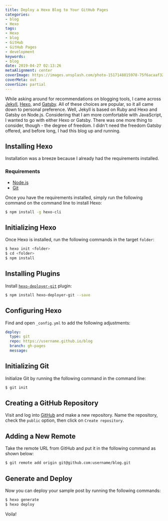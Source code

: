 ```yaml
---
title: Deploy a Hexo Blog to Your GitHub Pages
categories:
- blog
- Hexo
tags: 
- Hexo
- blog
- GitHub
- GitHub Pages
- development
keywords:
- blog
date: 2019-04-27 02:13:26
metaAlignment: center
coverImage: https://images.unsplash.com/photo-1517148815978-75f6acaaf32c?ixlib=rb-1.2.1&ixid=eyJhcHBfaWQiOjEyMDd9&auto=format&fit=crop&w=1950&q=80
coverMeta: out
coverSize: partial
---
```


While asking around for recommendations on blogging tools, I came across [Jekyll](https://jekyllrb.com/),  [Hexo](https://hexo.io/), and [Gatsby](https://www.gatsbyjs.org/). All of these choices are popular, so it all came down to personal preference. <!-- more -->Well, Jekyll is based on Ruby and Hexo and Gatsby on Node.js. Considering that I am more comfortable with JavaScript, I wanted to go with either Hexo or Gatsby. There was one more thing to consider, though - the degree of freedom. I didn't need the freedom Gatsby offered, and before long, I had this blog up and running.

## Installing Hexo

Installation was a breeze because I already had the requirements installed.

### Requirements

* [Node.js](https://nodejs.org/en/)
* [Git](https://git-scm.com/)

Once you have the requirements installed, simply run the following command on the command line to install Hexo:

``` bash
$ npm install -g hexo-cli
```

## Initializing Hexo

Once Hexo is installed, run the following commands in the target `folder`:

``` bash
$ hexo init <folder>
$ cd <folder>
$ npm install
```

## Installing Plugins

Install [`hexo-deployer-git`](https://github.com/hexojs/hexo-deployer-git) plugin:

``` bash
$ npm install hexo-deployer-git --save
```

## Configuring Hexo

Find and open `_config.yml` to add the following adjustments:

``` yml
deploy:
  type: git
  repo: https://username.github.io/blog
  branch: gh-pages
  message:
```

## Initializing Git

Initialize Git by running the following command in the command line:

``` bash
$ git init
```

## Creating a GitHub Repository

Visit and log into [GitHub](https://github.com/) and make a new repository. Name the repository, check the `public` option, then click on `Create repository`.

## Adding a New Remote

Take the remote URL from GitHub and put it in the following command as shown below:

``` bash
$ git remote add origin git@github.com:username/blog.git
```

## Generate and Deploy

Now you can deploy your sample post by running the following commands:

``` bash
$ hexo generate
$ hexo deploy
```

Voila!